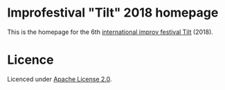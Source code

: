 # Improfestival "Tilt" 2018 homepage

This is the homepage for the 6th [international improv festival Tilt](https://2018.improfestival.ee) (2018).

# Licence

Licenced under [Apache License 2.0](http://choosealicense.com/licenses/apache-2.0).
